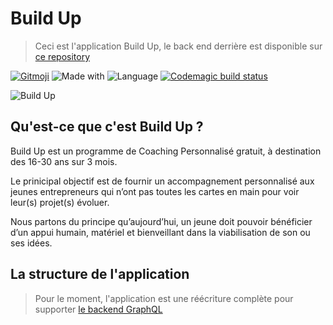 # Build Up

> Ceci est l'application Build Up, le back end derrière est disponible sur [ce repository](https://github.com/Feldrise/BuildUp)

[![Gitmoji](https://img.shields.io/badge/gitmoji-%20😜%20😍-FFDD67.svg?style=flat-squar)](https://gitmoji.dev/)
![Made with](https://img.shields.io/badge/Made%20With-LOVE-%23fa4b4b?style=flat-square)
![Language](https://img.shields.io/badge/Language-Flutter-%233776AB?style=flat-square)
[![Codemagic build status](https://api.codemagic.io/apps/606771f7c7451c5c96fa68b4/606772960be8c6411b0097c1/status_badge.svg)](https://codemagic.io/apps/606771f7c7451c5c96fa68b4/606772960be8c6411b0097c1/latest_build)


![Build Up](https://cdn.discordapp.com/attachments/743784793388613663/813463943414284358/Mockup_v2.3.jpg)

## Qu'est-ce que c'est Build Up ?
Build Up est un programme de Coaching Personnalisé gratuit, à destination des 16-30 ans sur 3 mois.

Le prinicipal objectif est de fournir un accompagnement personnalisé aux jeunes entrepreneurs qui n’ont pas toutes les cartes en main pour voir leur(s) projet(s) évoluer.

Nous partons du principe qu’aujourd’hui, un jeune doit pouvoir bénéficier d’un appui humain, matériel et bienveillant dans la viabilisation de son ou ses idées.

## La structure de l'application
> Pour le moment, l'application est une réécriture complète pour supporter [le backend GraphQL](https://github.com/Feldrise/BuildUp-API/tree/graphql)